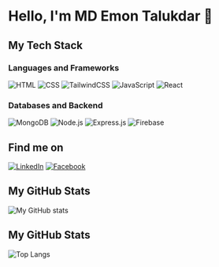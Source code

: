 # Hello, I'm MD Emon Talukdar 👋

## My Tech Stack

### Languages and Frameworks

![HTML](https://img.shields.io/badge/html-%23E34F26.svg?style=for-the-badge&logo=html5&logoColor=white)
![CSS](https://img.shields.io/badge/css-%231572B6.svg?style=for-the-badge&logo=css3&logoColor=white)
![TailwindCSS](https://img.shields.io/badge/tailwindcss-%2338B2AC.svg?style=for-the-badge&logo=tailwind-css&logoColor=white)
![JavaScript](https://img.shields.io/badge/javascript-%23323330.svg?style=for-the-badge&logo=javascript&logoColor=%23F7DF1E)
![React](https://img.shields.io/badge/react-%2320232a.svg?style=for-the-badge&logo=react&logoColor=%2361DAFB)

### Databases and Backend

![MongoDB](https://img.shields.io/badge/mongodb-%2347A248.svg?style=for-the-badge&logo=mongodb&logoColor=white)
![Node.js](https://img.shields.io/badge/node.js-%2343853D.svg?style=for-the-badge&logo=node.js&logoColor=white)
![Express.js](https://img.shields.io/badge/express.js-%23404d59.svg?style=for-the-badge&logo=express&logoColor=%2361DAFB)
![Firebase](https://img.shields.io/badge/firebase-%23039BE5.svg?style=for-the-badge&logo=firebase)

## Find me on

[![LinkedIn](https://img.shields.io/badge/LinkedIn-blue?style=for-the-badge&logo=linkedin&logoColor=white)](https://www.linkedin.com/in/md-emon-talukdar/)
[![Facebook](https://img.shields.io/badge/Facebook-1877F2?style=for-the-badge&logo=facebook&logoColor=white)](https://www.facebook.com/profile.php?id=100080623072389)
## My GitHub Stats

![My GitHub stats](https://github-readme-stats.vercel.app/api?username=emon50666&show_icons=true&theme=radical) 
## My GitHub Stats
![Top Langs](https://github-readme-stats.vercel.app/api/top-langs/?username=emon50666&layout=compact)

